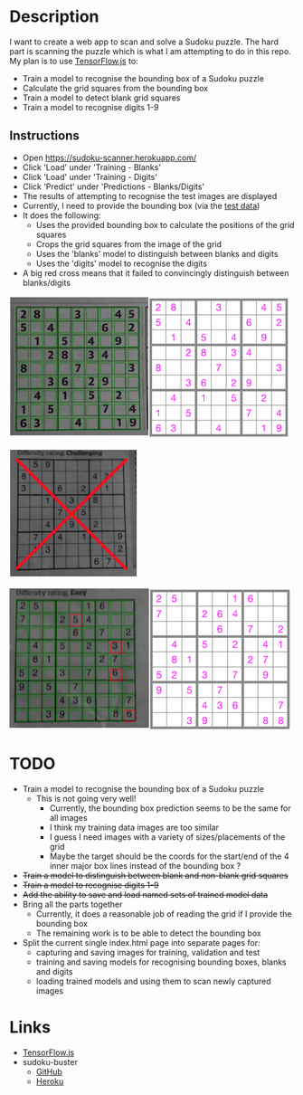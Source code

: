 # Description

I want to create a web app to scan and solve a Sudoku puzzle.
The hard part is scanning the puzzle which is what I am attempting to do in this repo.
My plan is to use [TensorFlow.js](https://www.tensorflow.org/js) to:

* Train a model to recognise the bounding box of a Sudoku puzzle
* Calculate the grid squares from the bounding box
* Train a model to detect blank grid squares
* Train a model to recognise digits 1-9

## Instructions

* Open https://sudoku-scanner.herokuapp.com/
* Click 'Load' under 'Training - Blanks'
* Click 'Load' under 'Training - Digits'
* Click 'Predict' under 'Predictions - Blanks/Digits'
* The results of attempting to recognise the test images are displayed
* Currently, I need to provide the bounding box (via the [test data](data/test-data.json))
* It does the following:
    * Uses the provided bounding box to calculate the positions of the grid squares
    * Crops the grid squares from the image of the grid
    * Uses the 'blanks' model to distinguish between blanks and digits
    * Uses the 'digits' model to recognise the digits
* A big red cross means that it failed to convincingly distinguish between blanks/digits

![This scan was successful](screenshots/successful-scan.png)

![This scan failed](screenshots/failed-scan.png)

![This scan was fairly close](screenshots/almost.png)

# TODO

* Train a model to recognise the bounding box of a Sudoku puzzle
    * This is not going very well!
        * Currently, the bounding box prediction seems to be the same for all images
        * I think my training data images are too similar
        * I guess I need images with a variety of sizes/placements of the grid
        * Maybe the target should be the coords for the start/end of the 4 inner major box lines instead of the bounding box ?
* ~~Train a model to distinguish between blank and non-blank grid squares~~
* ~~Train a model to recognise digits 1-9~~
* ~~Add the ability to save and load named sets of trained model data~~
* Bring all the parts together
    * Currently, it does a reasonable job of reading the grid if I provide the bounding box
    * The remaining work is to be able to detect the bounding box
* Split the current single index.html page into separate pages for:
    * capturing and saving images for training, validation and test
    * training and saving models for recognising bounding boxes, blanks and digits
    * loading trained models and using them to scan newly captured images

# Links

* [TensorFlow.js](https://www.tensorflow.org/js)
* sudoku-buster
  * [GitHub](https://github.com/taylorjg/sudoku-buster)
  * [Heroku](https://sudoku-buster.herokuapp.com/)
